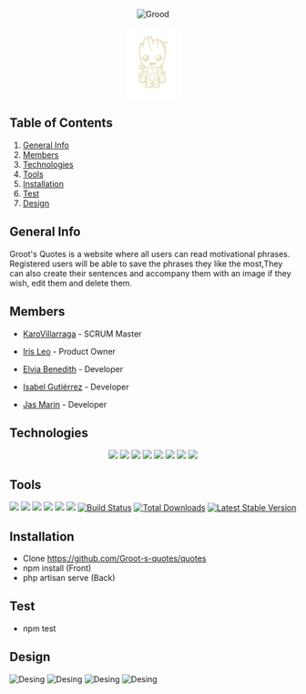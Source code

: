 <p align="center"><img src="https://user-images.githubusercontent.com/116794919/219678030-ae8bff45-2ed5-4043-b804-5ee4776dbbbc.png" width="300" alt="Grood"></p>

<p align="center"><img src="https://github.com/Groot-s-quotes/quotes/blob/front-structure/groot-s-quotes-react/public/mini_groot.png" width="100" alt="Grood"></p>
<p align="center">

## Table of Contents
1. [General Info](#general-info)
2. [Members](#members) 
3. [Technologies](#technologies)
4. [Tools](#tools)
5. [Installation](#installation)
6. [Test](#test)
7. [Design](#design)
    </p>
## General Info
<p>Groot's Quotes is a website where all users can read motivational phrases. Registered users will be able to save the phrases they like the most,They can also create their sentences and accompany them with an image if they wish, edit them and delete them.</p>

 ## Members  
  
- [KaroVillarraga](https://github.com/KaroVillarraga) - SCRUM Master

- [Iris Leo](https://github.com/mauisiri) - Product Owner

- [Elvia Benedith](https://github.com/ElviaBth) - Developer

- [Isabel Gutiérrez](https://github.com/IsabelGuMo) - Developer

- [Jas Marin](https://github.com/JasMarin) - Developer

## Technologies
 <p align="center">
 <img src= "https://img.shields.io/badge/NPM-%23000000.svg?style=for-the-badge&logo=npm&logoColor=white"></img> 
 <img src= "https://img.shields.io/badge/node.js-6DA55F?style=for-the-badge&logo=node.js&logoColor=white"></img> 
 <img src= "https://img.shields.io/badge/react-%2320232a.svg?style=for-the-badge&logo=react&logoColor=%2361DAFB"></img> 
 <img src= "https://img.shields.io/badge/apache-%23D42029.svg?style=for-the-badge&logo=apache&logoColor=white"></img>
  <img src= "https://img.shields.io/badge/css3-%231572B6.svg?style=for-the-badge&logo=css3&logoColor=white"></img>
  <img src= "https://img.shields.io/badge/html5-%23E34F26.svg?style=for-the-badge&logo=html5&logoColor=white"></img>
  <img src= "https://img.shields.io/badge/javascript-%23323330.svg?style=for-the-badge&logo=javascript&logoColor=%23F7DF1E"></img>
  <img src= "https://img.shields.io/badge/php-%23777BB4.svg?style=for-the-badge&logo=php&logoColor=white">
 </p>
 
 ## Tools
 <p align="center"><a herf="https://www.figma.com/file/j3PmBXAYaB5q9chh5o23tw/Quotes?node-id=0%3A1&t=wIPAO9j1BXSjwg2G-0"><img src= "https://img.shields.io/badge/figma-%23F24E1E.svg?style=for-the-badge&logo=figma&logoColor=white"></a>
 <a href="https://github.com/Groot-s-quotes/quotes/tree/main/groot-s-quotes-react/public"><img src= "https://img.shields.io/badge/Github-%2300C4CC.svg?style=for-the-badge&logo=Canva&logoColor=white"></a>
 <a herf="https://trello.com/b/MEFwJ2xu/frases"><img src= "https://img.shields.io/badge/Trello-%23026AA7.svg?style=for-the-badge&logo=Trello&logoColor=white"></img>
 <img src= "https://img.shields.io/badge/mysql-%2300f.svg?style=for-the-badge&logo=mysql&logoColor=white"></a>
  <img src= "https://img.shields.io/badge/bootstrap-%23563D7C.svg?style=for-the-badge&logo=bootstrap&logoColor=white"></img> <img src=  "https://img.shields.io/badge/laravel-%23FF2D20.svg?style=for-the-badge&logo=laravel&logoColor=white"></img> 
 <a href="https://github.com/laravel/framework/actions"><img src="https://github.com/laravel/framework/workflows/tests/badge.svg" alt="Build Status"></a>
<a href="https://packagist.org/packages/laravel/framework"><img src="https://img.shields.io/packagist/dt/laravel/framework" alt="Total Downloads"></a>
<a href="https://packagist.org/packages/laravel/framework"><img src="https://img.shields.io/packagist/v/laravel/framework" alt="Latest Stable Version"></a>


## Installation

* Clone https://github.com/Groot-s-quotes/quotes
* npm install (Front)
* php artisan serve (Back)

## Test

* npm test

## Design

<img src="https://user-images.githubusercontent.com/116794919/219687439-739b830b-4b90-4e9f-b9c6-ab0f0fdc58bb.png" width="600" alt="Desing">
<img src="https://user-images.githubusercontent.com/116794919/219687829-b4bd5437-c618-4288-aa3d-5463ed2091d7.png" width="600" alt="Desing">
<img src="https://user-images.githubusercontent.com/116794919/219688150-c208628f-b756-49c1-ac1d-2b1575819e62.png" width="600" alt="Desing">
<img src="https://user-images.githubusercontent.com/116794919/219688473-2067b724-751d-46db-ab4b-47b5fe01eea6.png" width="300" alt="Desing">
